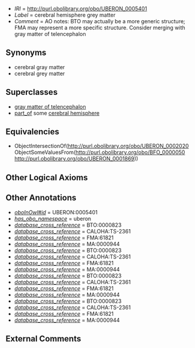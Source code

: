  * *IRI* = http://purl.obolibrary.org/obo/UBERON_0005401
 * *Label* = cerebral hemisphere grey matter
 * *Comment* = AO notes: BTO may actually be a more generic structure; FMA may represent a more specific structure. Consider merging with gray matter of telencephalon

## Synonyms

 * cerebral gray matter
 * cerebral grey matter

## Superclasses

 * [gray matter of telencephalon](../../UBERON/00/UBERON_0011300.md)
 * [part_of](../../BFO/50/BFO_0000050.md) some [cerebral hemisphere](../../UBERON/69/UBERON_0001869.md)

## Equivalencies

 * ObjectIntersectionOf(<http://purl.obolibrary.org/obo/UBERON_0002020> ObjectSomeValuesFrom(<http://purl.obolibrary.org/obo/BFO_0000050> <http://purl.obolibrary.org/obo/UBERON_0001869>))

## Other Logical Axioms


## Other Annotations

 * *[oboInOwl#id](../../id/oboInOwl#id.md)* = UBERON:0005401
 * *[has_obo_namespace](../../ce/oboInOwl#hasOBONamespace.md)* = uberon
 * *[database_cross_reference](../../ef/oboInOwl#hasDbXref.md)* = BTO:0000823
 * *[database_cross_reference](../../ef/oboInOwl#hasDbXref.md)* = CALOHA:TS-2361
 * *[database_cross_reference](../../ef/oboInOwl#hasDbXref.md)* = FMA:61821
 * *[database_cross_reference](../../ef/oboInOwl#hasDbXref.md)* = MA:0000944
 * *[database_cross_reference](../../ef/oboInOwl#hasDbXref.md)* = BTO:0000823
 * *[database_cross_reference](../../ef/oboInOwl#hasDbXref.md)* = CALOHA:TS-2361
 * *[database_cross_reference](../../ef/oboInOwl#hasDbXref.md)* = FMA:61821
 * *[database_cross_reference](../../ef/oboInOwl#hasDbXref.md)* = MA:0000944
 * *[database_cross_reference](../../ef/oboInOwl#hasDbXref.md)* = BTO:0000823
 * *[database_cross_reference](../../ef/oboInOwl#hasDbXref.md)* = CALOHA:TS-2361
 * *[database_cross_reference](../../ef/oboInOwl#hasDbXref.md)* = FMA:61821
 * *[database_cross_reference](../../ef/oboInOwl#hasDbXref.md)* = MA:0000944
 * *[database_cross_reference](../../ef/oboInOwl#hasDbXref.md)* = BTO:0000823
 * *[database_cross_reference](../../ef/oboInOwl#hasDbXref.md)* = CALOHA:TS-2361
 * *[database_cross_reference](../../ef/oboInOwl#hasDbXref.md)* = FMA:61821
 * *[database_cross_reference](../../ef/oboInOwl#hasDbXref.md)* = MA:0000944

## External Comments

